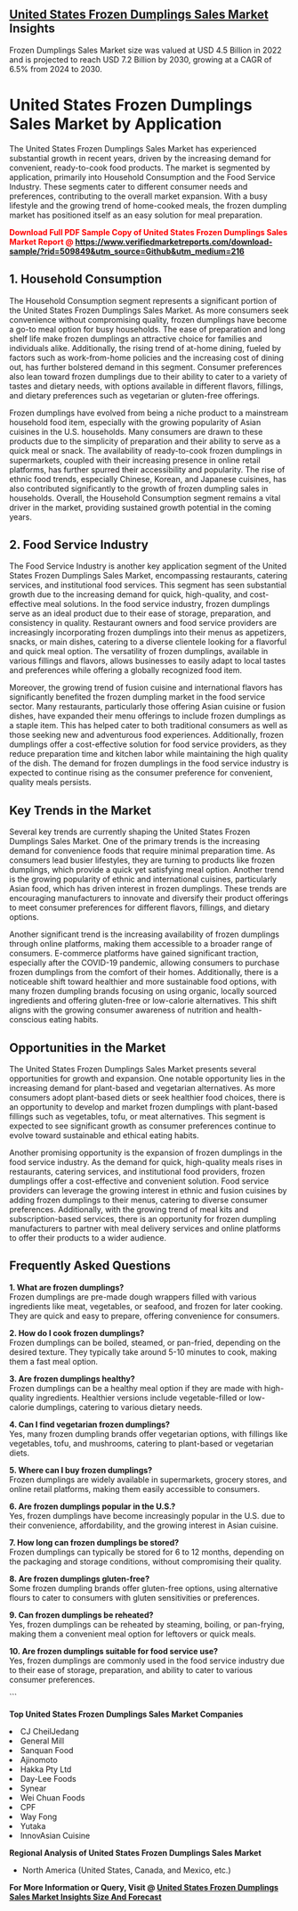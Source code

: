 <h2><a href="https://www.verifiedmarketreports.com/download-sample/?rid=509849&amp;utm_source=Github&amp;utm_medium=216" target="_blank">United States Frozen Dumplings Sales Market</a> Insights</h2><p>Frozen Dumplings Sales Market size was valued at USD 4.5 Billion in 2022 and is projected to reach USD 7.2 Billion by 2030, growing at a CAGR of 6.5% from 2024 to 2030.</p><p><h1>United States Frozen Dumplings Sales Market by Application</h1><p>The United States Frozen Dumplings Sales Market has experienced substantial growth in recent years, driven by the increasing demand for convenient, ready-to-cook food products. The market is segmented by application, primarily into Household Consumption and the Food Service Industry. These segments cater to different consumer needs and preferences, contributing to the overall market expansion. With a busy lifestyle and the growing trend of home-cooked meals, the frozen dumpling market has positioned itself as an easy solution for meal preparation. <strong><p><span class=""><span style="color: #ff0000;"><strong>Download Full PDF Sample Copy of United States Frozen Dumplings Sales Market Report</strong> @ </span><a href="https://www.verifiedmarketreports.com/download-sample/?rid=509849&amp;utm_source=Github&amp;utm_medium=216" target="_blank">https://www.verifiedmarketreports.com/download-sample/?rid=509849&amp;utm_source=Github&amp;utm_medium=216</a></span></p></strong></p><h2>1. Household Consumption</h2><p>The Household Consumption segment represents a significant portion of the United States Frozen Dumplings Sales Market. As more consumers seek convenience without compromising quality, frozen dumplings have become a go-to meal option for busy households. The ease of preparation and long shelf life make frozen dumplings an attractive choice for families and individuals alike. Additionally, the rising trend of at-home dining, fueled by factors such as work-from-home policies and the increasing cost of dining out, has further bolstered demand in this segment. Consumer preferences also lean toward frozen dumplings due to their ability to cater to a variety of tastes and dietary needs, with options available in different flavors, fillings, and dietary preferences such as vegetarian or gluten-free offerings.</p><p>Frozen dumplings have evolved from being a niche product to a mainstream household food item, especially with the growing popularity of Asian cuisines in the U.S. households. Many consumers are drawn to these products due to the simplicity of preparation and their ability to serve as a quick meal or snack. The availability of ready-to-cook frozen dumplings in supermarkets, coupled with their increasing presence in online retail platforms, has further spurred their accessibility and popularity. The rise of ethnic food trends, especially Chinese, Korean, and Japanese cuisines, has also contributed significantly to the growth of frozen dumpling sales in households. Overall, the Household Consumption segment remains a vital driver in the market, providing sustained growth potential in the coming years.</p><h2>2. Food Service Industry</h2><p>The Food Service Industry is another key application segment of the United States Frozen Dumplings Sales Market, encompassing restaurants, catering services, and institutional food services. This segment has seen substantial growth due to the increasing demand for quick, high-quality, and cost-effective meal solutions. In the food service industry, frozen dumplings serve as an ideal product due to their ease of storage, preparation, and consistency in quality. Restaurant owners and food service providers are increasingly incorporating frozen dumplings into their menus as appetizers, snacks, or main dishes, catering to a diverse clientele looking for a flavorful and quick meal option. The versatility of frozen dumplings, available in various fillings and flavors, allows businesses to easily adapt to local tastes and preferences while offering a globally recognized food item.</p><p>Moreover, the growing trend of fusion cuisine and international flavors has significantly benefited the frozen dumpling market in the food service sector. Many restaurants, particularly those offering Asian cuisine or fusion dishes, have expanded their menu offerings to include frozen dumplings as a staple item. This has helped cater to both traditional consumers as well as those seeking new and adventurous food experiences. Additionally, frozen dumplings offer a cost-effective solution for food service providers, as they reduce preparation time and kitchen labor while maintaining the high quality of the dish. The demand for frozen dumplings in the food service industry is expected to continue rising as the consumer preference for convenient, quality meals persists.</p><h2>Key Trends in the Market</h2><p>Several key trends are currently shaping the United States Frozen Dumplings Sales Market. One of the primary trends is the increasing demand for convenience foods that require minimal preparation time. As consumers lead busier lifestyles, they are turning to products like frozen dumplings, which provide a quick yet satisfying meal option. Another trend is the growing popularity of ethnic and international cuisines, particularly Asian food, which has driven interest in frozen dumplings. These trends are encouraging manufacturers to innovate and diversify their product offerings to meet consumer preferences for different flavors, fillings, and dietary options.</p><p>Another significant trend is the increasing availability of frozen dumplings through online platforms, making them accessible to a broader range of consumers. E-commerce platforms have gained significant traction, especially after the COVID-19 pandemic, allowing consumers to purchase frozen dumplings from the comfort of their homes. Additionally, there is a noticeable shift toward healthier and more sustainable food options, with many frozen dumpling brands focusing on using organic, locally sourced ingredients and offering gluten-free or low-calorie alternatives. This shift aligns with the growing consumer awareness of nutrition and health-conscious eating habits.</p><h2>Opportunities in the Market</h2><p>The United States Frozen Dumplings Sales Market presents several opportunities for growth and expansion. One notable opportunity lies in the increasing demand for plant-based and vegetarian alternatives. As more consumers adopt plant-based diets or seek healthier food choices, there is an opportunity to develop and market frozen dumplings with plant-based fillings such as vegetables, tofu, or meat alternatives. This segment is expected to see significant growth as consumer preferences continue to evolve toward sustainable and ethical eating habits.</p><p>Another promising opportunity is the expansion of frozen dumplings in the food service industry. As the demand for quick, high-quality meals rises in restaurants, catering services, and institutional food providers, frozen dumplings offer a cost-effective and convenient solution. Food service providers can leverage the growing interest in ethnic and fusion cuisines by adding frozen dumplings to their menus, catering to diverse consumer preferences. Additionally, with the growing trend of meal kits and subscription-based services, there is an opportunity for frozen dumpling manufacturers to partner with meal delivery services and online platforms to offer their products to a wider audience.</p><h2>Frequently Asked Questions</h2><p><strong>1. What are frozen dumplings?</strong><br>Frozen dumplings are pre-made dough wrappers filled with various ingredients like meat, vegetables, or seafood, and frozen for later cooking. They are quick and easy to prepare, offering convenience for consumers.</p><p><strong>2. How do I cook frozen dumplings?</strong><br>Frozen dumplings can be boiled, steamed, or pan-fried, depending on the desired texture. They typically take around 5-10 minutes to cook, making them a fast meal option.</p><p><strong>3. Are frozen dumplings healthy?</strong><br>Frozen dumplings can be a healthy meal option if they are made with high-quality ingredients. Healthier versions include vegetable-filled or low-calorie dumplings, catering to various dietary needs.</p><p><strong>4. Can I find vegetarian frozen dumplings?</strong><br>Yes, many frozen dumpling brands offer vegetarian options, with fillings like vegetables, tofu, and mushrooms, catering to plant-based or vegetarian diets.</p><p><strong>5. Where can I buy frozen dumplings?</strong><br>Frozen dumplings are widely available in supermarkets, grocery stores, and online retail platforms, making them easily accessible to consumers.</p><p><strong>6. Are frozen dumplings popular in the U.S.?</strong><br>Yes, frozen dumplings have become increasingly popular in the U.S. due to their convenience, affordability, and the growing interest in Asian cuisine.</p><p><strong>7. How long can frozen dumplings be stored?</strong><br>Frozen dumplings can typically be stored for 6 to 12 months, depending on the packaging and storage conditions, without compromising their quality.</p><p><strong>8. Are frozen dumplings gluten-free?</strong><br>Some frozen dumpling brands offer gluten-free options, using alternative flours to cater to consumers with gluten sensitivities or preferences.</p><p><strong>9. Can frozen dumplings be reheated?</strong><br>Yes, frozen dumplings can be reheated by steaming, boiling, or pan-frying, making them a convenient meal option for leftovers or quick meals.</p><p><strong>10. Are frozen dumplings suitable for food service use?</strong><br>Yes, frozen dumplings are commonly used in the food service industry due to their ease of storage, preparation, and ability to cater to various consumer preferences.</p>```</p><p><strong>Top United States Frozen Dumplings Sales Market Companies</strong></p><div data-test-id=""><p><li>CJ CheilJedang</li><li> General Mill</li><li> Sanquan Food</li><li> Ajinomoto</li><li> Hakka Pty Ltd</li><li> Day-Lee Foods</li><li> Synear</li><li> Wei Chuan Foods</li><li> CPF</li><li> Way Fong</li><li> Yutaka</li><li> InnovAsian Cuisine</li></p><div><strong>Regional Analysis of&nbsp;United States Frozen Dumplings Sales Market</strong></div><ul><li dir="ltr"><p dir="ltr">North America&nbsp;(United States, Canada, and Mexico, etc.)</p></li></ul><p><strong>For More Information or Query, Visit @&nbsp;</strong><strong><a href="https://www.verifiedmarketreports.com/product/frozen-dumplings-sales-market-size-and-forecast/?utm_source=Github&amp;utm_medium=216" target="_blank">United States Frozen Dumplings Sales Market Insights Size And Forecast</a></strong></p></div>

